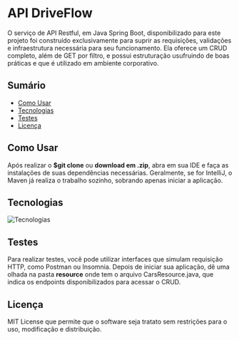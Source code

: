 # API DriveFlow

O serviço de API Restful, em Java Spring Boot, disponibilizado para este projeto foi construído exclusivamente para suprir as requisições, validações e infraestrutura necessária para seu funcionamento. Ela oferece um CRUD completo, além de GET por filtro, e possui estruturação usufruindo de boas práticas e que é utilizado em ambiente corporativo.

## Sumário

- [Como Usar](#como-usar)
- [Tecnologias](#tecnologias)
- [Testes](#testes)
- [Licença](#licença)

## Como Usar

Após realizar o **$git clone** ou **download em .zip**, abra em sua IDE e faça as instalações de suas dependências necessárias. Geralmente, se for IntelliJ, o Maven já realiza o trabalho sozinho, sobrando apenas iniciar a aplicação.

## Tecnologias

![Tecnologias](https://skillicons.dev/icons?i=java,spring)

## Testes

Para realizar testes, você pode utilizar interfaces que simulam requisição HTTP, como Postman ou Insomnia. Depois de iniciar sua aplicação, dê uma olhada na pasta **resource** onde tem o arquivo CarsResource.java, que indica os endpoints disponibilizados para acessar o CRUD.

## Licença
MIT License que permite que o software seja tratato sem restrições para o uso, modificação e distribuição. 
